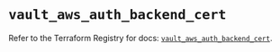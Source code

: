 # `vault_aws_auth_backend_cert`

Refer to the Terraform Registry for docs: [`vault_aws_auth_backend_cert`](https://registry.terraform.io/providers/hashicorp/vault/3.25.0/docs/resources/aws_auth_backend_cert).
